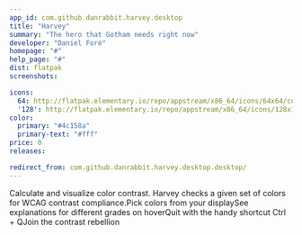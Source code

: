```yaml
---
app_id: com.github.danrabbit.harvey.desktop
title: "Harvey"
summary: "The hero that Gotham needs right now"
developer: "Daniel Foré"
homepage: "#"
help_page: "#"
dist: flatpak
screenshots:

icons:
  64: http://flatpak.elementary.io/repo/appstream/x86_64/icons/64x64/com.github.danrabbit.harvey.png
  '128': http://flatpak.elementary.io/repo/appstream/x86_64/icons/128x128/com.github.danrabbit.harvey.png
color:
  primary: "#4c158a"
  primary-text: "#fff"
price: 0
releases:

redirect_from: com.github.danrabbit.harvey.desktop.desktop/
---
```


Calculate and visualize color contrast. Harvey checks a given set of colors for WCAG contrast compliance.Pick colors from your displaySee explanations for different grades on hoverQuit with the handy shortcut Ctrl + QJoin the contrast rebellion